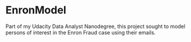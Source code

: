 # EnronModel
Part of my Udacity Data Analyst Nanodegree, this project sought to model persons of interest in the Enron Fraud case using their emails. 
